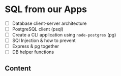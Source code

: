 # SQL from our Apps

- [ ] Database client-server architecture
- [ ] PostgreSQL client (psql)
- [ ] Create a CLI application using `node-postgres` (pg)
- [ ] SQl Injection & how to prevent
- [ ] Express & pg together
- [ ] DB helper functions

## Content
